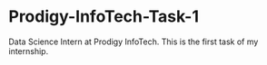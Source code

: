 # Prodigy-InfoTech-Task-1
Data Science Intern at Prodigy InfoTech. This is the first task of my internship.
